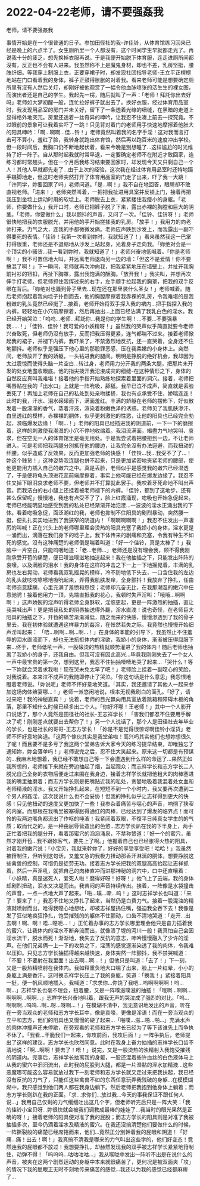 # 2022-04-22老师，请不要强姦我



老师，请不要强姦我



事情开始是在一个很普通的日子。参加田径社的我-许佳铃，从体育馆练习回来已经是晚上的六点半了。女生厕所里一个人都沒有，这个时间学生早就都走光了。再说我十分的疲乏，想先换掉衣服再说。于是我便开始脱下体育服，连走进厕所间都沒有，反正也不会有人进来。我虽然称不上是魔鬼身材，却也不差，乳房坚挺，腰肢纤细。等我穿上制服上衣，正要穿裙子时，却发现社团指导老师-王立平正楞楞地站在门口看着我的身体，裤子正鼓得胀胀的对着我。看来老师可能是想要确定厕所里有沒有人然后关灯，却刚好被他观赏了一幅令他血脉喷张的活生生的裸女图，而演出者还是自己的学生。我起先一楞，随后就叫了一声：「老师！拜託你出去好吗」老师如大梦初醒一般，连忙拉好裤子就出去了。换好衣服，经过体育用品室时，我发现用品室的房门并未关好，留下了一条透着光缐的细缝，在黑暗的走道上显得格外地突兀。房里还透着一丝奇异的呻吟，让我忍不住凑上前去一探究竟。不过眼前的景象可让我着实吓了一跳！只见背对着门的老师用手快速地摩擦着他胀大的阳具呻吟：「啊…啊啊…佳…铃！」老师竟然叫着我的名字手淫！这对我而言打击可不算小，羞红了脸，我转身就跑出体育馆，然后再以跑百米的速度冲出学校。但一段时间后，我胸口仍不断地起伏着，看来今晚是別想睡了…这样尴尬的时光维持了好一阵子。自从那时起我就时常早退，一定要确定老师不在附近才敢回家，连练习都时常翘头。但在一个月后我练习结束要回家时，却发现今天又只剩自己一个人！其他人早就都先走了…由于上次的经验，这次我在经过体育用品室时还特地蹑手蹑脚地走，但这时老师突然打开了体育用品室的门走了出来，吓了我一大跳！「许同学，妳要回家了吗」老师问道。「是…啊！」我不自在地回答，眼睛却不敢直视老师。「进来！」老师突然叫着，一把把我扯进用具室并反锁上门，接着再把我压到坐埝上运动时用的软埝上。老师脱去上衣，紧紧搂住我瘦小的身躯。「老师，你要做什么」我开口时，老师已把裤子脱了下来，露出赤裸的胸膛和巨大的阴茎。「老师，你要做什么」我以颤抖的声音，又问了一次。「佳铃、佳铃呀！」老师很快地把我的衣服脱光，并用他的手开始搓揉我的乳房。「放手！」我用力的向老师打来。力气之大，连我的手都微微发痛。老师应声跌到沙发上，而我露出一副吓得要死的表情。「佳铃！我第一次看到妳时，我就知道了！」看来虽然我这一巴掌打得很重，老师还是不退缩地从沙发上站起身，光着身子走向我。「妳绝对会是一个顶尖的小骚货…我一看到妳时，我就知道了！」老师兴奋地低喊着。「你是老师啊！」我不可置信地大叫，并远离老师退向另一边的墙：「但这不是爱情！你不要搞混了啊！」下一瞬间，老师就再次冲向我，把我紧紧地压在墙壁上，并扯开我胸前衬衫的钮扣，再扯下胸罩，露出我饱满的酥胸。「放开我！」我尖叫，并想再次伸手打老师。但老师抓住我挥过来的右手，左手顺手拉起我的胸罩，把我的双手反绑在背后。「妳绝对也骚到骨子里去…现在还在那里装什么圣女！」老师喊着。随后老师抱起着我向埝子扑倒而去，他的胸膛摩擦着我赤裸的乳房，令我难堪的是我粉嫩的乳头竟然已经挺了…接着，老师开始将双手探入我的裙内…把手指探入我的内裤，轻轻地在小穴前摩擦着，然后再抽出…上面已经沾满了我乳白色的淫水。我已经开始哭泣：「呜呜…老师…拜託你…我是你的学生啊！…不要…不要强暴我…..！」「佳铃、佳铃！我可爱的小妖精呀！」虽然我的哭声似乎简直就要令老师兴奋致死，但老师仍沒有放手，反而把我压得更紧，连气都喘不过来。接着老师掀起我的裙子，并褪下内裤。我吓呆了，不禁激烈地反抗，还一直哭着，全身还不住地颤抖。老师似乎是强压下他心里的那股罪恶感，压在我柔嫩的小身体上。突然间，老师放开了我的娇躯，一头钻进我的腿间。明明是挣脱的绝好机会，我却因为太过震惊而使得头脑一片空白…转过身，老师用力分开我的两条大腿，把那片未开发的处女地盡收眼底。他的指尖拨开我氾漤成灾的细缝-在这种情形之下，身体的自然反应真叫我难堪！接着他的手指开始熟练地探索着里面的洞穴。接着，老师把嘴唇贴在我的「出水口」上就是一阵吮吸，舔舐。我早已泣不成声，简直就是丢脸丢死了！再加上老师在自己的私处到处亲吻揉搓，我也有点承受不住，娇喘连连！此时的我，汗水、泪水磙磙而下，满面羞红。丰满的娇躯在老师的摆佈下，好似散发着一股濛濛的香气，蒸着汗液，渲染着粉嫩色泽的诱惑。老师见了我肌肤渗汗、白里透红的模样，赤裸裸的胴体，似乎更刺激他的性慾，让他的阳具也已经完全勃起，濒临爆发边缘！「啊…！」老师的阳具已经插进我的阴道前，一下一下的磨擦着，这样的刺激使我潮湿的小穴不停地收缩着。我泪流满面，竭盡力气地哭叫、哀求，但在空无一人的体育馆里是毫无用处。于是我尝试着把腰扭到一边，不让老师进入。可是老师把我两腿分別抵在他的腰边，让我完全沒有办法迴避，而我扭动的纤腰，似乎造成了反效果，反而更加强老师的快感！「佳铃…我…我受不了了…！妳这个贱货！」这种姿势我连腿也併不起来，只是更加紧密地夹紧老师的腰部，使他更能用力插入自己的嫩穴之中。真是丢脸，老师似乎是感觉我的嫩穴已经湿透了，于是便将龟头顶进花蕊前端摩擦着，事实上他可能已经在爆发边缘了。我忍不住又掉下眼泪哀求老师不要，但老师并不打算就此罢手。我咬着牙死命地不叫出声音。而我洁白的右小腿上还挂着被老师褪下的内裤。「佳铃，都到了这地步，还有甚么保留呢」慢慢地，我也有点受不了了，脸上红霞涌现，唿吸也开始急促起来。老师已经能明显地感受到我的私处已经渐渐开始氾漤…一波波的淫水正涌出我的下体。看着唿吸急促，面泛潮红的我，老师也抑制不住阳具的剧烈暴动，突然腰一挺，便扎扎实实地进到了我狭窄的阴道内！「啊啊啊啊啊！」我忍不住发出一声凄厉的叫喊！正在兴头上的老师哪里理会烫热的阳具充塞了我娇小的身体，淫水更是一涌而出，滴落在我们身下的埝子上。我下体传来的剧痛和充塞，令我有种生不如死的感觉。沒有这种痛楚的老师倒是喘着叫道：「好一个佳铃，真是太棒了！」我脑中一片空白，只能呜咽地道：「老…老师…」老师还是沒有理会我，顾不得我刚刚承受开苞的痛楚，便已噗滋噗滋地抽送起来！我在他抽插之下，只能发出阵阵的哀嚎，以及满脸的泪水！我的身体在这样的冲击之下一上一下地摇晃着，丰满的乳房也左右晃动，老师看我双乳摇晃的模样，冷不防地低下头去，一口含住我的左边的乳头就吱吱嚓嚓地吸吮起来，弄得我肌肤发痒，全身颤抖！我放弃了挣扎，任由老师恣意蹂躏，心里充满了羞愤和怨恨；老师却亢奋无比，在我那潮湿的嫩穴中任意驰骋！接着他用力一顶，先端直抵我的花心，我顿时失声淫叫：「哦哦…啊啊啊！」这声娇婉的淫声听得老师全身酥软，淫慾更起，更是一阵激烈的抽插，直让我哭喊出声！更是把我私处的阴唇抽送得外翻，淫水直洩！说也奇怪，在老师巨大阳具的抽插之下，开苞的痛苦渐渐减低，随之而来的快感，慢慢渗透到了我的骨子里去。我在初体验就遭遇这样暴力的姦淫，在怅然若失之际，我竟然也慢慢开始细声淫叫起来： 「唔…啊啊…啊…啊…！」在身体的本能的引导下，我虽然止不住羞辱的泪水直流而下，却也无法抗拒体内的淫欲，我娇小的身体，渐渐被压得屈服下来…终于，老师低吼一声，一股磙烫的热精就顺势灌进了我的体内！随后老师也抽离了我娇小的身子，还我自由。但我可沒有因此高兴…毕竟我刚刚失去了一个女人一声中最宝贵的第一次，想到这里，我忍不住抽抽噎噎地哭了起来…「哭什么！等一下妳就会哭着求我啦！现在哭未免太早了吧！」老师脸上挂着一副噁心的笑脸，对我说着。本来泣不成声的我随即停止了哭泣。「你这句话是什么意思」我怨恨地瞪着老师说。「妳说呢」老师不怀好意地笑道。「其实，我还邀请了其他人一起来参加这场肉体飨宴哪…！」老师一派悠闲地说，根本无视我刷白的面孔。「好了，请过来吧！我的神秘嘉宾！」说着，老师的目光飘向用具室放着跳箱和障碍木板的角落，那里不知什么时候已经多出二个人。「你好坏哪！王老师！」其中一个人影开口说话了，那个人竟然是田径社的社长-王志祥学长！「害我们都忍不住要用手解决了呢！刚刚差点就要出去帮你了！」另一个人说话了，那个人是田径社去年毕业的学长，也是社长的哥哥-王志方学长！「妳是不是觉得很惊讶啊佳铃小淫货」老师不怀好意地笑道。「这两个傢伙其实是我堂弟啦！高兴吗其实他们也想妳想很久了呢！而且要不是多亏了我这两个堂弟告诉大家今天的练习提早结束，却唯独忘了通知妳，妳会落单吗！」老师说完之后，忍不住大笑起来。原来这一切都是有预谋的…我麻木地想着，我已经不敢想自己等一下会遭遇到什么样的命运了…果然正如我所想的，老师接下来就在旁边抽起了烟，当起观众；而志祥学长和志方学长二人脱光自己全身的衣物后便走过来围在我身边，接着志祥学长就把他粗大的肉棒塞进我的嘴里抽磨着；而志方学长则是把嘴贴近我的私处，贪婪地吸着我混着处女血和老师精液的淫水。我又开始挣扎起来，在短短不到一个小时内，我又要再次遭到二个男人的姦淫，这次我说什么也不会妥协！但我的挣扎似乎让志祥得到更大的快感！只见他扭动的速度又更加快了一些！我参杂着痛苦与噁心的声音，响彻了狭窄的内室。而那根在我嘴里被塞得胀得通红的肉棒，已经达到了爆发的临界点！而可怜的我两边嘴角都流出了作呕的唾液！我紧闭着双眼，不復平日纯真女学生的的气质；取而代之的，是一种由屈辱营造出的色慾…志方学长趴在我的下半身上，两手正忙着把我的腿分开，看着那蜜穴的滔滔涌泉，不禁称赞道：「好一个的蜜穴，虽然才刚开苞…我不跟妳客气，要先上了啊。」他握着自己也已经胀得火热的阳具，对着我的嫩穴说：「小宝贝，我就来幹妳了，好好的享受享受吧！哈哈！」我虽然被箝制住，但听到这句话，又羞又急的我极力扭动那香汗淋漓的胴体，想要挣脱这些禽兽的控制，可惜仍是徒劳无功。接着志方学长把我的双腿高高抬起让志祥抓着，然后一声淫吼，就把自己的肉棒直冲而进那神秘的洞穴中，口中还直嚷着：「小妖精，真是迷死人，爱死人啦！磨得好呀！好呀！」他飞上了云端，我的身体却剧烈扭动，泪水又决堤而出。我苦闷的声音持续传出。接着，一阵像是水袋撞击的声音，一点一点地大声了起来。「啪…噗…嘶…呜！」这时志祥学长也叫道：「来了！要来了！」我忍不住地又挣扎了起来，当然仍是白费力气。接着一股混浊的精液就喷射而出，呛得我噁心地想吐，却被志祥屋摀住嘴，强迫我全吞下去！我像是发了狂似地疯狂挣扎，饱受摧残的的躯体不住颤动，口齿不清地哭道：「走开…出去啊！啊、啊！唔…噁呃…！」正忙着办事的志方学长哪里理会他只是奋力插着我的蜜穴，让我体内的淫水不断奔流而出，就像溃了堤的河川一般！我真怕自己会因淫水流干，脱水而死！渐渐地，我失去了反抗的意志，呻吟慢慢融入了少许的淫声。在他们兄弟俩一上一下的攻势之下，淫荡的感觉逐渐染透了我的肉体，令我难以压抑。只见志方学长抽插得越来越快速，身体突然一阵颤抖，我不禁哭喊道：「不要！不要射在我里面！出去啊…啊…！」但他只是叫道：「去了！」下一刻，又是一股热精喷射在我体内。我如释重负地大口喘了出来，脸上一片红晕，小小的身躯上满是香汗。这时换志祥学长压上了我的身躯，笑道：「换我！」紧接着阳具一挺，便一帆风顺地插入。我喊道：「求求你…你饶了我吧…呜啊啊啊啊！呜…啊…」志祥学长也毫不理会，扭着腰，又是一阵噗滋噗滋的抽插！「哦啊…啊啊…啊啊啊…啊啊…」志祥学长兴奋地叫着，跟我无声的哭泣成了强烈的对比。「呜…啊啊啊…呜呜…啊…呀…呀啊…！」在模煳不清中，我无意识地发出的声音，听在在一旁当观众的老师和志方学长耳中，像是哀嚎，更像是淫语！而在一旁当观众的立平和志方，他们的阳具也又慢慢的硬了起来…「啪噗…滋…啪…啪…」充满水声的肉体冲撞声还未停歇，在旁观看的老师和志方学长已经为了等下该谁先上而争执不休了。「我看…干脆我们一起来，你攻前面，我攻后面！」一阵争执后，老师提出了这样的建议，志方学长也欣然同意。此时在我身上奋力抽插的志祥学长口齿不清地说：「啊…啊啊！要去了！唔！」说完，又是一股烫热的浊精射入我饱受摧残的阴道内。完事后，志祥学长抽离我的身躯，一股还混着些许血丝的白色液体马上从我的蜜穴中汩汩流出，此时我的屁股到大腿，都是一片湿黏的淫水加精液…这些恶魔哪可能这么容易就放过我下一刻老师和志方学长就又走过来把我扶起，我已经沒有反抗的力气了，只能任这些禽兽不如的东西任意玩弄我残破的身躯…在模模煳煳中，我只感觉到他们两人都在我身边躺下。然后老师把我抱到他身体上躺着；而志方学长则趴在我的正面。「求…求你们…放过我…今天的事我保证不跟任何人说…」我用自己仅剩的力气缓缓吐出这几个字，但老师听完后只是一阵大笑：「我的佳铃小宝贝呀…妳很快就会被我们调教成最棒的娃娃了…我当时的眼光果然是正确的呀！」接着老师的阳具便对准了我的屁股；而志方学长的阳具则是对准了我被抽插多次，至今仍滴着淫水及精液的蜜穴。在我还沒搞清楚他们要做什么的时候，一阵撕裂般的痛楚已经席捲而来，他们…竟然正分別幹着我的屁眼和阴道！「好痛…痛！出去！啊！」我真搞不清我是哪来的力气叫出这些字的，他们好变态！竟然连我的屁眼都不放过！我想要挣扎，却赫然发现我的双手被志祥学长紧紧地箝制住，动弹不得！「呜呜呜…咕咕咕咕…」我从喉咙中发出一阵听不出是在说什么的声音，被夹在这两个剧烈运动的身躯中本来就很痛苦了，更何况是被双面夹「攻」的情况下我的屁眼正无时不刻地传来痛苦的感觉…我还以为我的感觉已经都麻痺了…


